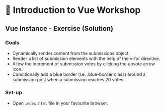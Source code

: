 # 💪 Introduction to Vue Workshop

## Vue Instance - Exercise (Solution)

### Goals

* Dynamically render content from the submissions object.
* Render a list of submission elements with the help of the v-for directive.
* Allow the increment of submission votes by clicking the upvote arrow icon.
* Conditionally add a blue border (i.e. .blue-border class) around a submission post when a submission reaches 20 votes.

### Set-up

* Open `index.html` file in your favourite browser.
